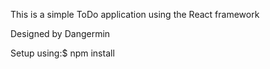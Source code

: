 This is a simple ToDo application using the React framework

Designed by Dangermin

Setup using:$ npm install
